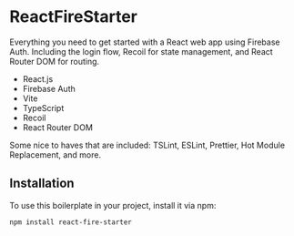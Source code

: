 # ReactFireStarter

Everything you need to get started with a React web app using Firebase Auth. Including the login flow, Recoil for state management, and React Router DOM for routing.

- React.js
- Firebase Auth
- Vite
- TypeScript
- Recoil
- React Router DOM

Some nice to haves that are included: TSLint, ESLint, Prettier, Hot Module Replacement, and more.

## Installation

To use this boilerplate in your project, install it via npm:

```bash
npm install react-fire-starter
```

